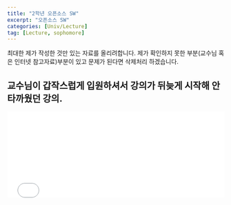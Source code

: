 ```yaml
---
title: "2학년 오픈소스 SW"
excerpt: "오픈소스 SW"
categories: [Univ/Lecture]
tag: [Lecture, sophomore]
---
```

최대한 제가 작성한 것만 있는 자료를 올리려합니다.
제가 확인하지 못한 부분(교수님 혹은 인터넷 참고자료)부분이 있고 문제가 된다면 삭제처리 하겠습니다.

교수님이 갑작스럽게 입원하셔서 강의가 뒤늦게 시작해 안타까웠던 강의.
---
<embed src = '{{ "assets/pdfs/Univ_Lecture/OpenSw.pdf" | relative_url }}' type="application/pdf" width="100%" height="200px" />